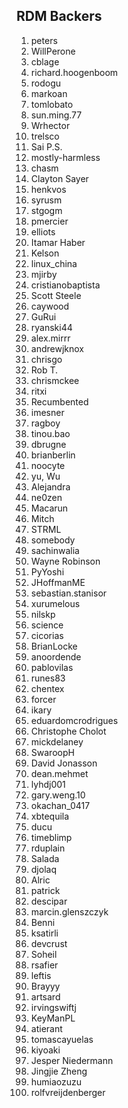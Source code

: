 ## RDM Backers

1.  peters
2.  WillPerone
3.  cblage
4.  richard.hoogenboom
5.  rodogu
6.  markoan
7.  tomlobato
8.  sun.ming.77
9.  Wrhector
10.  trelsco
11.  Sai P.S.
12.  mostly-harmless
13.  chasm
14.  Clayton Sayer
15.  henkvos
16.  syrusm
17.  stgogm
18.  pmercier
19.  elliots
20.  Itamar Haber
21.  Kelson
22.  linux_china
23.  mjirby
24.  cristianobaptista
25.  Scott Steele
26.  caywood
27.  GuRui
28.  ryanski44
29.  alex.mirrr
30.  andrewjknox
31.  chrisgo
32.  Rob T.
33.  chrismckee
34.  ritxi
35.  Recumbented
36.  imesner
37.  ragboy
38.  tinou.bao
39.  dbrugne
40.  brianberlin
41.  noocyte
42.  yu, Wu
43.  Alejandra
44.  ne0zen
45.  Macarun
46.  Mitch
47.  STRML
48.  somebody
49.  sachinwalia
50.  Wayne Robinson
51.  PyYoshi
52.  JHoffmanME
53.  sebastian.stanisor
54.  xurumelous
55.  nilskp
56.  science
57.  cicorias
58.  BrianLocke
59.  anoordende
60.  pablovilas
61.  runes83
62.  chentex
63.  forcer
64.  ikary
65.  eduardomcrodrigues
66.  Christophe Cholot
67.  mickdelaney
68.  SwaroopH
69.  David Jonasson
70.  dean.mehmet
71.  lyhdj001
72.  gary.weng.10
73.  okachan_0417
74.  xbtequila
75.  ducu
76.  timeblimp
77.  rduplain
78.  Salada
79.  djolaq
80.  Alric
81.  patrick
82.  descipar
83.  marcin.glenszczyk
84.  Benni
85.  ksatirli
86.  devcrust
87.  Soheil
88.  rsafier
89.  leftis
90.  Brayyy
91.  artsard
92.  irvingswiftj
93.  KeyManPL
94.  atierant
95.  tomascayuelas
96.  kiyoaki
97.  Jesper Niedermann
98.  Jingjie Zheng
99.  humiaozuzu
100.  rolfvreijdenberger
